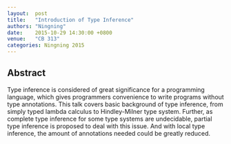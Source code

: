 ```yaml
--- 
layout:  post 
title:   "Introduction of Type Inference"
authors: "Ningning"
date:    2015-10-29 14:30:00 +0800
venue:   "CB 313"
categories: Ningning 2015
--- 
```

## Abstract

Type inference is considered of great significance for a programming
language, which gives programmers convenience to write programs
without type annotations. This talk covers basic background of type
inference, from simply typed lambda calculus to Hindley-Milner type
system. Further, as complete type inference for some type systems are
undecidable, partial type inference is proposed to deal with this
issue. And with local type inference, the amount of annotations needed
could be greatly reduced.

